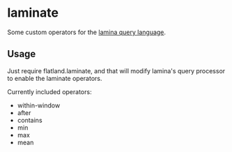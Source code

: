 # laminate

Some custom operators for the [lamina query language](https://github.com/ztellman/lamina/wiki/Queries).

## Usage

Just require flatland.laminate, and that will modify lamina's query processor to enable the laminate operators.

Currently included operators:

- within-window
- after
- contains
- min
- max
- mean
